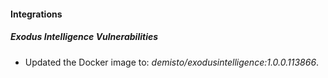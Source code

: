
#### Integrations

##### Exodus Intelligence Vulnerabilities
- Updated the Docker image to: *demisto/exodusintelligence:1.0.0.113866*.



